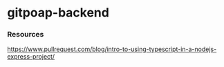 # gitpoap-backend





### Resources

https://www.pullrequest.com/blog/intro-to-using-typescript-in-a-nodejs-express-project/
